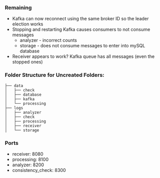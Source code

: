 ### Remaining

* Kafka can now reconnect using the same broker ID so the leader election works
* Stopping and restarting Kafka causes consumers to not consume messages
  * analyzer - incorrect counts
  * storage - does not consume messages to enter into mySQL database
* Receiver appears to work? Kafka queue has all messages (even the stopped ones)

### Folder Structure for Uncreated Folders: ###

```
├── data
│   ├── check
│   ├── database
│   ├── kafka
│   └── processing
├── logs
│   ├── analyzer
│   ├── check
│   ├── processing
│   ├── receiver
│   └── storage
```

### Ports ###
* receiver: 8080
* processing: 8100
* analyzer: 8200
* consistency_check: 8300
